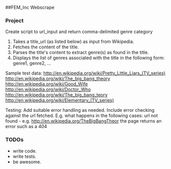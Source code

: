 ##FEM_Inc Webscrape

### Project
Create script to url_input and return comma-delimited genre category

1. Takes a title_url (as listed below) as input from Wikipedia. 
2. Fetches the content of the title.
3. Parses the title's content to extract genre(s) as found in the title.
4. Displays the list of genres associated with the title in the following form: genre1, genre2, ...


Sample test data:
http://en.wikipedia.org/wiki/Pretty_Little_Liars_(TV_series)
http://en.wikipedia.org/wiki/The_big_bang_theory
http://en.wikipedia.org/wiki/Good_Wife
http://en.wikipedia.org/wiki/Doctor_Who
http://en.wikipedia.org/wiki/The_big_bang_teory
http://en.wikipedia.org/wiki/Elementary_(TV_series)

Testing:
Add suitable error handling as needed.
Include error checking against the url fetched. E.g. what happens in the following cases:
url not found - e.g. http://en.wikipedia.org/TheBigBangTheor
the page returns an error such as a 404

### TODOs
* write code.
* write tests.
* be awesome.
